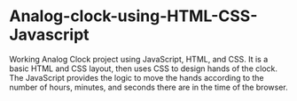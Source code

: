 # Analog-clock-using-HTML-CSS-Javascript
Working Analog Clock project using JavaScript, HTML, and CSS. It is a basic HTML and CSS layout, then uses CSS to design hands of the clock. The JavaScript provides the logic to move the hands according to the number of hours, minutes, and seconds there are in the time of the browser.
